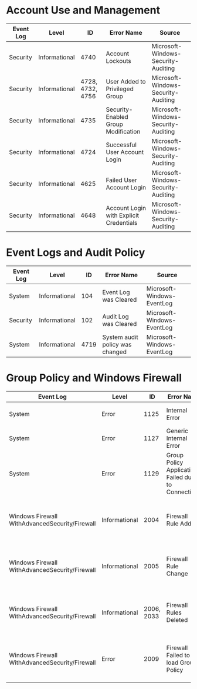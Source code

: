 # Account Use and Management
| Event Log | Level | ID | Error Name | Source |
| --- | --- | --- | --- | --- | 
| Security | Informational | 4740 | Account Lockouts | Microsoft-Windows-Security-Auditing |
| Security | Informational | 4728, 4732, 4756 | User Added to Privileged Group | Microsoft-Windows-Security-Auditing |
| Security | Informational | 4735 | Security-Enabled Group Modification | Microsoft-Windows-Security-Auditing |
| Security | Informational | 4724 | Successful User Account Login | Microsoft-Windows-Security-Auditing |
| Security | Informational | 4625 | Failed User Account Login | Microsoft-Windows-Security-Auditing |
| Security | Informational | 4648 | Account Login with Explicit Credentials | Microsoft-Windows-Security-Auditing |

# Event Logs and Audit Policy
| Event Log | Level | ID | Error Name | Source |
| --- | --- | --- | --- | --- | 
| System | Informational | 104 | Event Log was Cleared | Microsoft-Windows-EventLog |
| Security | Informational | 102 | Audit Log was Cleared | Microsoft-Windows-EventLog |
| System | Informational | 4719 | System audit policy was changed | Microsoft-Windows-EventLog |

# Group Policy and Windows Firewall
| Event Log | Level | ID | Error Name | Source |
| --- | --- | --- | --- | --- | 
| System | Error | 1125 | Internal Error | Microsoft-Windows-GroupPolicy |
| System | Error | 1127 | Generic Internal Error | Microsoft-Windows-GroupPolicy |
| System | Error | 1129 | Group Policy Application Failed due to Connectivity | Microsoft-Windows-GroupPolicy |
| Windows Firewall WithAdvancedSecurity/Firewall | Informational | 2004 | Firewall Rule Add | Microsoft-Windows-Windows FirewallWith Advanced Security |
| Windows Firewall WithAdvancedSecurity/Firewall | Informational | 2005 | Firewall Rule Change | Microsoft-Windows-Windows FirewallWith Advanced Security |
| Windows Firewall WithAdvancedSecurity/Firewall | Informational | 2006, 2033 | Firewall Rules Deleted | Microsoft-Windows-Windows FirewallWith Advanced Security |
| Windows Firewall WithAdvancedSecurity/Firewall | Error | 2009 | Firewall Failed to load Group Policy | Microsoft-Windows-Windows FirewallWith Advanced Security |
